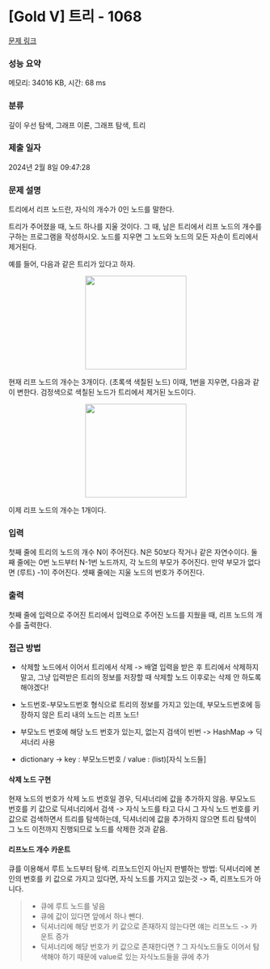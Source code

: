 # [Gold V] 트리 - 1068 

[문제 링크](https://www.acmicpc.net/problem/1068) 

### 성능 요약

메모리: 34016 KB, 시간: 68 ms

### 분류

깊이 우선 탐색, 그래프 이론, 그래프 탐색, 트리

### 제출 일자

2024년 2월 8일 09:47:28

### 문제 설명

<p>트리에서 리프 노드란, 자식의 개수가 0인 노드를 말한다.</p>

<p>트리가 주어졌을 때, 노드 하나를 지울 것이다. 그 때, 남은 트리에서 리프 노드의 개수를 구하는 프로그램을 작성하시오. 노드를 지우면 그 노드와 노드의 모든 자손이 트리에서 제거된다.</p>

<p>예를 들어, 다음과 같은 트리가 있다고 하자.</p>

<p style="text-align: center"><img alt="" src="https://upload.acmicpc.net/560de878-d961-475e-ada4-e1f0774e5a84/-/preview/" style="width: 200px; height: 185px;"></p>

<p>현재 리프 노드의 개수는 3개이다. (초록색 색칠된 노드) 이때, 1번을 지우면, 다음과 같이 변한다. 검정색으로 색칠된 노드가 트리에서 제거된 노드이다.</p>

<p style="text-align: center"><img alt="" src="https://upload.acmicpc.net/d46ddf4e-1b82-44cc-8c90-12f76e5bf88f/-/preview/" style="width: 200px; height: 185px;"></p>

<p>이제 리프 노드의 개수는 1개이다.</p>

### 입력 

 <p>첫째 줄에 트리의 노드의 개수 N이 주어진다. N은 50보다 작거나 같은 자연수이다. 둘째 줄에는 0번 노드부터 N-1번 노드까지, 각 노드의 부모가 주어진다. 만약 부모가 없다면 (루트) -1이 주어진다. 셋째 줄에는 지울 노드의 번호가 주어진다.</p>

### 출력 

 <p>첫째 줄에 입력으로 주어진 트리에서 입력으로 주어진 노드를 지웠을 때, 리프 노드의 개수를 출력한다.</p>

 ### 접근 방법
 
 - 삭제할 노드에서 이어서 트리에서 삭제 -> 배열 입력을 받은 후 트리에서 삭제하지 말고, 그냥 입력받은 트리의 정보를 저장할 때 삭제할 노드 이후로는 삭제 안 하도록 해야겠다!

 - 노드번호-부모노드번호 형식으로 트리의 정보를 가지고 있는데, 부모노드번호에 등장하지 않은 트리 내의 노드는 리프 노드!

 - 부모노드 번호에 해당 노드 번호가 있는지, 없는지 검색이 빈번 -> HashMap -> 딕셔너리 사용

 - dictionary -> key : 부모노드번호 / value : (list)[자식 노드들] 

 #### 삭제 노드 구현
현재 노드의 번호가 삭제 노드 번호일 경우, 딕셔너리에 값을 추가하지 않음. 
부모노드 번호를 키 값으로 딕셔너리에서 검색 -> 자식 노드를 타고 다시 그 자식 노드 번호를 키 값으로 검색하면서 트리를 탐색하는데, 딕셔너리에 값을 추가하지 않으면 트리 탐색이 그 노드 이전까지 진행되므로 노드를 삭제한 것과 같음.

 #### 리프노드 개수 카운트
큐를 이용해서 루트 노드부터 탐색. 
리프노드인지 아닌지 판별하는 방법: 딕셔너리에 본인의 번호를 키 값으로 가지고 있다면, 자식 노드를 가지고 있는것 -> 즉, 리프노드가 아니다. 
> - 큐에 루트 노드를 넣음
> - 큐에 값이 있다면 앞에서 하나 뺀다. 
> - 딕셔너리에 해당 번호가 키 값으로 존재하지 않는다면 얘는 리프노드 -> 카운트 증가
> - 딕셔너리에 해당 번호가 키 값으로 존재한다면 ? 그 자식노드들도 이어서 탐색해야 하기 때문에 value로 있는 자식노드들을 큐에 추가
